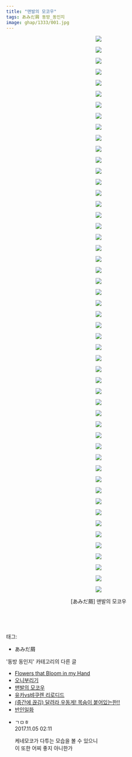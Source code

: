 ```yaml
---
title: "맨발의 모코우"
tags: あみだ屑 동방_동인지
image: ghap/1333/001.jpg
---
```

<div class="article">
<p style="text-align: center; clear: none; float: none;"><img src="{{ site.nasurl }}/ghap/1333/001.jpg"/></p>
<p style="text-align: center; clear: none; float: none;"><img src="{{ site.nasurl }}/ghap/1333/002.jpg"/></p>
<p style="text-align: center; clear: none; float: none;"><img src="{{ site.nasurl }}/ghap/1333/003.jpg"/></p>
<p style="text-align: center; clear: none; float: none;"><img src="{{ site.nasurl }}/ghap/1333/004.jpg"/></p>
<p style="text-align: center; clear: none; float: none;"><img src="{{ site.nasurl }}/ghap/1333/005.jpg"/></p>
<p style="text-align: center; clear: none; float: none;"><img src="{{ site.nasurl }}/ghap/1333/006.jpg"/></p>
<p style="text-align: center; clear: none; float: none;"><img src="{{ site.nasurl }}/ghap/1333/007.jpg"/></p>
<p style="text-align: center; clear: none; float: none;"><img src="{{ site.nasurl }}/ghap/1333/008.jpg"/></p>
<p style="text-align: center; clear: none; float: none;"><img src="{{ site.nasurl }}/ghap/1333/009.jpg"/></p>
<p style="text-align: center; clear: none; float: none;"><img src="{{ site.nasurl }}/ghap/1333/010.jpg"/></p>
<p style="text-align: center; clear: none; float: none;"><img src="{{ site.nasurl }}/ghap/1333/011.jpg"/></p>
<p style="text-align: center; clear: none; float: none;"><img src="{{ site.nasurl }}/ghap/1333/012.jpg"/></p>
<p style="text-align: center; clear: none; float: none;"><img src="{{ site.nasurl }}/ghap/1333/013.jpg"/></p>
<p style="text-align: center; clear: none; float: none;"><img src="{{ site.nasurl }}/ghap/1333/014.jpg"/></p>
<p style="text-align: center; clear: none; float: none;"><img src="{{ site.nasurl }}/ghap/1333/015.jpg"/></p>
<p style="text-align: center; clear: none; float: none;"><img src="{{ site.nasurl }}/ghap/1333/016.jpg"/></p>
<p style="text-align: center; clear: none; float: none;"><img src="{{ site.nasurl }}/ghap/1333/017.jpg"/></p>
<p style="text-align: center; clear: none; float: none;"><img src="{{ site.nasurl }}/ghap/1333/018.jpg"/></p>
<p style="text-align: center; clear: none; float: none;"><img src="{{ site.nasurl }}/ghap/1333/019.jpg"/></p>
<p style="text-align: center; clear: none; float: none;"><img src="{{ site.nasurl }}/ghap/1333/020.jpg"/></p>
<p style="text-align: center; clear: none; float: none;"><img src="{{ site.nasurl }}/ghap/1333/021.jpg"/></p>
<p style="text-align: center; clear: none; float: none;"><img src="{{ site.nasurl }}/ghap/1333/022.jpg"/></p>
<p style="text-align: center; clear: none; float: none;"><img src="{{ site.nasurl }}/ghap/1333/023.jpg"/></p>
<p style="text-align: center; clear: none; float: none;"><img src="{{ site.nasurl }}/ghap/1333/024.jpg"/></p>
<p style="text-align: center; clear: none; float: none;"><img src="{{ site.nasurl }}/ghap/1333/025.jpg"/></p>
<p style="text-align: center; clear: none; float: none;"><img src="{{ site.nasurl }}/ghap/1333/026.jpg"/></p>
<p style="text-align: center; clear: none; float: none;"><img src="{{ site.nasurl }}/ghap/1333/027.jpg"/></p>
<p style="text-align: center; clear: none; float: none;"><img src="{{ site.nasurl }}/ghap/1333/028.jpg"/></p>
<p style="text-align: center; clear: none; float: none;"><img src="{{ site.nasurl }}/ghap/1333/029.jpg"/></p>
<p style="text-align: center; clear: none; float: none;"><img src="{{ site.nasurl }}/ghap/1333/030.jpg"/></p>
<p style="text-align: center; clear: none; float: none;"><img src="{{ site.nasurl }}/ghap/1333/031.jpg"/></p>
<p style="text-align: center; clear: none; float: none;"><img src="{{ site.nasurl }}/ghap/1333/032.jpg"/></p>
<p style="text-align: center; clear: none; float: none;"><img src="{{ site.nasurl }}/ghap/1333/033.jpg"/></p>
<p style="text-align: center; clear: none; float: none;"><img src="{{ site.nasurl }}/ghap/1333/034.jpg"/></p>
<p style="text-align: center; clear: none; float: none;"><img src="{{ site.nasurl }}/ghap/1333/035.jpg"/></p>
<p style="text-align: center; clear: none; float: none;"><img src="{{ site.nasurl }}/ghap/1333/036.jpg"/></p>
<p style="text-align: center; clear: none; float: none;"><img src="{{ site.nasurl }}/ghap/1333/037.jpg"/></p>
<p style="text-align: center; clear: none; float: none;"><img src="{{ site.nasurl }}/ghap/1333/038.jpg"/></p>
<p style="text-align: center; clear: none; float: none;"><img src="{{ site.nasurl }}/ghap/1333/039.jpg"/></p>
<p style="text-align: center; clear: none; float: none;"><img src="{{ site.nasurl }}/ghap/1333/040.jpg"/></p>
<p style="text-align: center; clear: none; float: none;"><img src="{{ site.nasurl }}/ghap/1333/041.jpg"/></p>
<p style="text-align: center; clear: none; float: none;"><img src="{{ site.nasurl }}/ghap/1333/042.jpg"/></p>
<p style="text-align: center; clear: none; float: none;"><img src="{{ site.nasurl }}/ghap/1333/043.jpg"/></p>
<p style="text-align: center; clear: none; float: none;"><img src="{{ site.nasurl }}/ghap/1333/044.jpg"/></p>
<p style="text-align: center; clear: none; float: none;"><img src="{{ site.nasurl }}/ghap/1333/045.jpg"/></p>
<p style="text-align: center; clear: none; float: none;"><img src="{{ site.nasurl }}/ghap/1333/046.jpg"/></p>
<p style="text-align: center; clear: none; float: none;"><img src="{{ site.nasurl }}/ghap/1333/047.jpg"/></p>
<p style="text-align: center; clear: none; float: none;"><img src="{{ site.nasurl }}/ghap/1333/048.jpg"/></p>
<p style="text-align: center; clear: none; float: none;"><img src="{{ site.nasurl }}/ghap/1333/049.jpg"/></p>
<p style="text-align: center; clear: none; float: none;"><img src="{{ site.nasurl }}/ghap/1333/050.jpg"/></p>
<p style="text-align: center; clear: none; float: none;"><img src="{{ site.nasurl }}/ghap/1333/051.jpg"/></p>
<p style="text-align: center; clear: none; float: none;">[あみだ屑] 맨발의 모코우</p>
<p style="text-align: center; clear: none; float: none;"><br/></p>
<p><br/></p>
</div><div class="tagTrail">
<p>태그: </p>
<ul>
<li>あみだ屑</li>
</ul>
</div><div class="another">
<p>'동방 동인지' 카테고리의 다른 글</p>
<ul>
<li><a href="/2016-08-03-ghap_1335">Flowers that Bloom in my Hand</a></li>
<li><a href="/2016-08-03-ghap_1334">오니부리기</a></li>
<li><a href="/2016-08-03-ghap_1333">맨발의 모코우</a></li>
<li><a href="/2016-08-03-ghap_1331">유카vs뱌쿠렌 리로디드</a></li>
<li><a href="/2016-08-03-ghap_1330">(중간에 끊김) 달려라 우동게! 목숨이 붙어있는한!!</a></li>
<li><a href="/2016-08-03-ghap_1329">반인일화</a></li>
</ul>
</div><div class="cb_module cb_fluid">
<div class="cb_wrt cb_profile">
<div class="comment">
<ul>
<li class="cb_thumb_off" id="comment15122935">
<div class="cb_comment_area">
<div class="cb_info_area">
<div class="cb_section">
<span class="cb_nick_name">ㄱㅁㅎ</span>
</div>
<div class="cb_section">
<span class="cb_date">2017.11.05 02:11 </span>
</div>
</div>
<div class="cb_dsc_comment">
<p class="cb_dsc">
											케네모코가 다투는 모습을 볼 수 있으니<br/>
이 또한 어찌 좋지 아니한가
										</p>
</div>
</div></li>
</ul>
</div>
</div><!-- commentList close -->
</div>